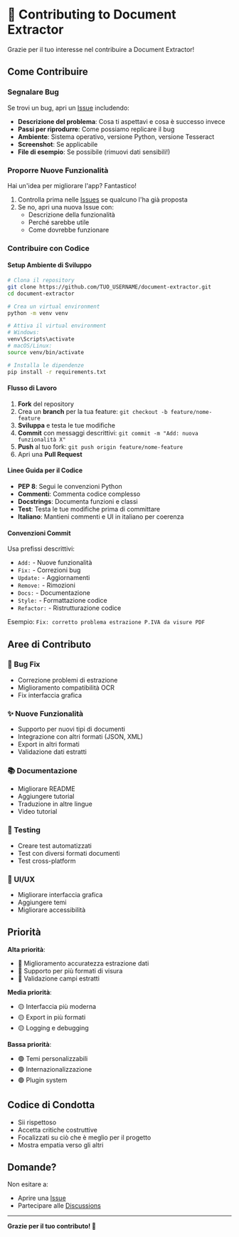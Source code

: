# 🤝 Contributing to Document Extractor

Grazie per il tuo interesse nel contribuire a Document Extractor! 

## Come Contribuire

### Segnalare Bug

Se trovi un bug, apri un [Issue](https://github.com/TUO_USERNAME/document-extractor/issues) includendo:

- **Descrizione del problema**: Cosa ti aspettavi e cosa è successo invece
- **Passi per riprodurre**: Come possiamo replicare il bug
- **Ambiente**: Sistema operativo, versione Python, versione Tesseract
- **Screenshot**: Se applicabile
- **File di esempio**: Se possibile (rimuovi dati sensibili!)

### Proporre Nuove Funzionalità

Hai un'idea per migliorare l'app? Fantastico!

1. Controlla prima nelle [Issues](https://github.com/TUO_USERNAME/document-extractor/issues) se qualcuno l'ha già proposta
2. Se no, apri una nuova Issue con:
   - Descrizione della funzionalità
   - Perché sarebbe utile
   - Come dovrebbe funzionare

### Contribuire con Codice

#### Setup Ambiente di Sviluppo

```bash
# Clona il repository
git clone https://github.com/TUO_USERNAME/document-extractor.git
cd document-extractor

# Crea un virtual environment
python -m venv venv

# Attiva il virtual environment
# Windows:
venv\Scripts\activate
# macOS/Linux:
source venv/bin/activate

# Installa le dipendenze
pip install -r requirements.txt
```

#### Flusso di Lavoro

1. **Fork** del repository
2. Crea un **branch** per la tua feature: `git checkout -b feature/nome-feature`
3. **Sviluppa** e testa le tue modifiche
4. **Commit** con messaggi descrittivi: `git commit -m "Add: nuova funzionalità X"`
5. **Push** al tuo fork: `git push origin feature/nome-feature`
6. Apri una **Pull Request**

#### Linee Guida per il Codice

- **PEP 8**: Segui le convenzioni Python
- **Commenti**: Commenta codice complesso
- **Docstrings**: Documenta funzioni e classi
- **Test**: Testa le tue modifiche prima di committare
- **Italiano**: Mantieni commenti e UI in italiano per coerenza

#### Convenzioni Commit

Usa prefissi descrittivi:

- `Add:` - Nuove funzionalità
- `Fix:` - Correzioni bug
- `Update:` - Aggiornamenti
- `Remove:` - Rimozioni
- `Docs:` - Documentazione
- `Style:` - Formattazione codice
- `Refactor:` - Ristrutturazione codice

Esempio: `Fix: corretto problema estrazione P.IVA da visure PDF`

## Aree di Contributo

### 🐛 Bug Fix
- Correzione problemi di estrazione
- Miglioramento compatibilità OCR
- Fix interfaccia grafica

### ✨ Nuove Funzionalità
- Supporto per nuovi tipi di documenti
- Integrazione con altri formati (JSON, XML)
- Export in altri formati
- Validazione dati estratti

### 📚 Documentazione
- Migliorare README
- Aggiungere tutorial
- Traduzione in altre lingue
- Video tutorial

### 🧪 Testing
- Creare test automatizzati
- Test con diversi formati documenti
- Test cross-platform

### 🎨 UI/UX
- Migliorare interfaccia grafica
- Aggiungere temi
- Migliorare accessibilità

## Priorità

**Alta priorità**:
- 🔴 Miglioramento accuratezza estrazione dati
- 🔴 Supporto per più formati di visura
- 🔴 Validazione campi estratti

**Media priorità**:
- 🟡 Interfaccia più moderna
- 🟡 Export in più formati
- 🟡 Logging e debugging

**Bassa priorità**:
- 🟢 Temi personalizzabili
- 🟢 Internazionalizzazione
- 🟢 Plugin system

## Codice di Condotta

- Sii rispettoso
- Accetta critiche costruttive
- Focalizzati su ciò che è meglio per il progetto
- Mostra empatia verso gli altri

## Domande?

Non esitare a:
- Aprire una [Issue](https://github.com/TUO_USERNAME/document-extractor/issues)
- Partecipare alle [Discussions](https://github.com/TUO_USERNAME/document-extractor/discussions)

---

**Grazie per il tuo contributo! 🙏**
